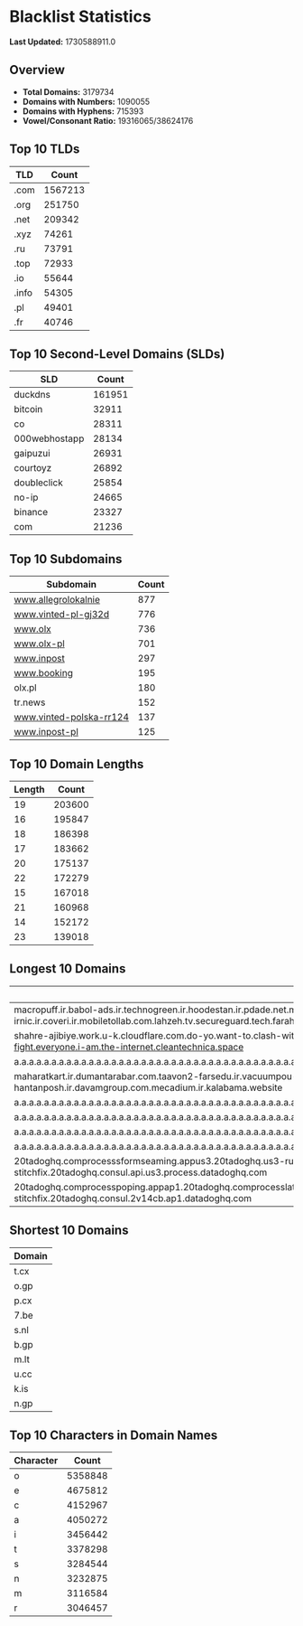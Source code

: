 # Blacklist Statistics

**Last Updated:** 1730588911.0

## Overview
- **Total Domains:** 3179734
- **Domains with Numbers:** 1090055
- **Domains with Hyphens:** 715393
- **Vowel/Consonant Ratio:** 19316065/38624176

## Top 10 TLDs
| TLD | Count |
| --- | ----- |
| .com | 1567213 |
| .org | 251750 |
| .net | 209342 |
| .xyz | 74261 |
| .ru | 73791 |
| .top | 72933 |
| .io | 55644 |
| .info | 54305 |
| .pl | 49401 |
| .fr | 40746 |

## Top 10 Second-Level Domains (SLDs)
| SLD | Count |
| --- | ----- |
| duckdns | 161951 |
| bitcoin | 32911 |
| co | 28311 |
| 000webhostapp | 28134 |
| gaipuzui | 26931 |
| courtoyz | 26892 |
| doubleclick | 25854 |
| no-ip | 24665 |
| binance | 23327 |
| com | 21236 |

## Top 10 Subdomains
| Subdomain | Count |
| --------- | ----- |
| www.allegrolokalnie | 877 |
| www.vinted-pl-gj32d | 776 |
| www.olx | 736 |
| www.olx-pl | 701 |
| www.inpost | 297 |
| www.booking | 195 |
| olx.pl | 180 |
| tr.news | 152 |
| www.vinted-polska-rr124 | 137 |
| www.inpost-pl | 125 |

## Top 10 Domain Lengths
| Length | Count |
| ------ | ----- |
| 19 | 203600 |
| 16 | 195847 |
| 18 | 186398 |
| 17 | 183662 |
| 20 | 175137 |
| 22 | 172279 |
| 15 | 167018 |
| 21 | 160968 |
| 14 | 152172 |
| 23 | 139018 |

## Longest 10 Domains
| Domain |
| ------ |
| macropuff.ir.babol-ads.ir.technogreen.ir.hoodestan.ir.pdade.net.maharatamoozi.ir.biores.ir.pbmarket.ir.shop-kala.ir.ayeroon.ir.kimia-choob.com.ov104-irnic.ir.coveri.ir.mobiletollab.com.lahzeh.tv.secureguard.tech.farahadaf.ir.yejadige.ir.tehraanvila.shop |
| shahre-ajibiye.work.u-k.cloudflare.com.do-yo.want-to.clash-with.this.www.microsoft.com.there-is-no.dlate-fine.google.comwww.dynu.com.count-with-me.cyou.com.now-sudo.rm-rf.ddns.net.we-are-here.again-to-fight.everyone.i-am.the-internet.cleantechnica.space |
| a.a.a.a.a.a.a.a.a.a.a.a.a.a.a.a.a.a.a.a.a.a.a.a.a.a.a.a.a.a.a.a.a.a.a.a.a.a.a.a.a.a.a.a.a.a.a.a.a.a.a.a.a.a.a.a.a.a.a.a.a.a.a.a.a.a.a.a.a.a.a.a.a.a.a.a.a.a.a.a.a.a.a.a.a.a.a.a.a.a.a.a.a.a.a.a.a.a.a.a.a.a.a.a.a.a.a.a.a.a.a.a.a.a.a.a.a.a.a.myniceposts.com |
| maharatkart.ir.dumantarabar.com.taavon2-farsedu.ir.vacuumpou-ya.com.helikala.com.souli.ir.variz.me.javaherha.ir.mmpars-vnd.com.medisib.com.ojan.org.myheaven.ir.khanehma-hak.ir.wagg-on-ads.com.bor-hantanposh.ir.davamgroup.com.mecadium.ir.kalabama.website |
| a.a.a.a.a.a.a.a.a.a.a.a.a.a.a.a.a.a.a.a.a.a.a.a.a.a.a.a.a.a.a.a.a.a.a.a.a.a.a.a.a.a.a.a.a.a.a.a.a.a.a.a.a.a.a.a.a.a.a.a.a.a.a.a.a.a.a.a.a.a.a.a.a.a.a.a.a.a.a.a.a.a.a.a.a.a.a.a.a.a.a.a.a.a.a.a.a.a.a.a.a.a.a.a.a.a.a.a.a.a.a.a.a.a.a.a.a.a.myniceposts.com |
| a.a.a.a.a.a.a.a.a.a.a.a.a.a.a.a.a.a.a.a.a.a.a.a.a.a.a.a.a.a.a.a.a.a.a.a.a.a.a.a.a.a.a.a.a.a.a.a.a.a.a.a.a.a.a.a.a.a.a.a.a.a.a.a.a.a.a.a.a.a.a.a.a.a.a.a.a.a.a.a.a.a.a.a.a.a.a.a.a.a.a.a.a.a.a.a.a.a.a.a.a.a.a.a.a.a.a.a.a.a.a.a.a.a.a.a.a.myniceposts.com |
| a.a.a.a.a.a.a.a.a.a.a.a.a.a.a.a.a.a.a.a.a.a.a.a.a.a.a.a.a.a.a.a.a.a.a.a.a.a.a.a.a.a.a.a.a.a.a.a.a.a.a.a.a.a.a.a.a.a.a.a.a.a.a.a.a.a.a.a.a.a.a.a.a.a.a.a.a.a.a.a.a.a.a.a.a.a.a.a.a.a.a.a.a.a.a.a.a.a.a.a.a.a.a.a.a.a.a.a.a.a.a.a.a.a.a.a.myniceposts.com |
| a.a.a.a.a.a.a.a.a.a.a.a.a.a.a.a.a.a.a.a.a.a.a.a.a.a.a.a.a.a.a.a.a.a.a.a.a.a.a.a.a.a.a.a.a.a.a.a.a.a.a.a.a.a.a.a.a.a.a.a.a.a.a.a.a.a.a.a.a.a.a.a.a.a.a.a.a.a.a.a.a.a.a.a.a.a.a.a.a.a.a.a.a.a.a.a.a.a.a.a.a.a.a.a.a.a.a.a.a.a.a.a.a.a.a.myniceposts.com |
| 20tadoghq.comprocesssformseaming.appus3.20tadoghq.us3-rum.api.us3.20tadoghq.appus3events.us3.20tadoghq.usage-comprocessbeta-intakes.us3.20tadoghq.comproduction-1.q.20tadoghq.comproduction-stitchfix.20tadoghq.consul.api.us3.process.datadoghq.com |
| 20tadoghq.comprocesspoping.appap1.20tadoghq.comprocesslatin.2v14cb.ap1.20tadoghq.0-13-v1-app.ap1.20tadoghq.usage-comprocessbeta-urls.ap1.20tadoghq.helm-20tadoghq-iress.20tadoghq.helm-20tadoghq-stitchfix.20tadoghq.consul.2v14cb.ap1.datadoghq.com |

## Shortest 10 Domains
| Domain |
| ------ |
| t.cx |
| o.gp |
| p.cx |
| 7.be |
| s.nl |
| b.gp |
| m.lt |
| u.cc |
| k.is |
| n.gp |

## Top 10 Characters in Domain Names
| Character | Count |
| --------- | ----- |
| o | 5358848 |
| e | 4675812 |
| c | 4152967 |
| a | 4050272 |
| i | 3456442 |
| t | 3378298 |
| s | 3284544 |
| n | 3232875 |
| m | 3116584 |
| r | 3046457 |
